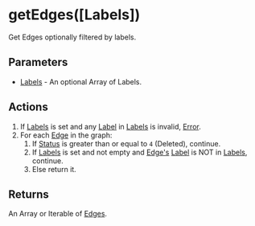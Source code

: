 # getEdges([Labels])
Get Edges optionally filtered by labels.

## Parameters

* [Labels](../definition/element-label.md) - An optional Array of Labels.

## Actions

1. If [Labels](../definition/element-label.md) is set and any [Label](../definition/element-label.md) in [Labels](../definition/element-label.md) is invalid, [Error](../definition/error.md).
1. For each [Edge](../definition/edge.md) in the graph:
    1. If [Status](../definition/element-status.md) is greater than or equal to `4` (Deleted), continue.
    1. If [Labels](../definition/element-label.md) is set and not empty and [Edge's](../definition/edge.md) [Label](../definition/element-label.md) is NOT in [Labels](../definition/element-label.md), continue.
    1. Else return it.


## Returns

An Array or Iterable  of [Edges](../definition/edge.md).